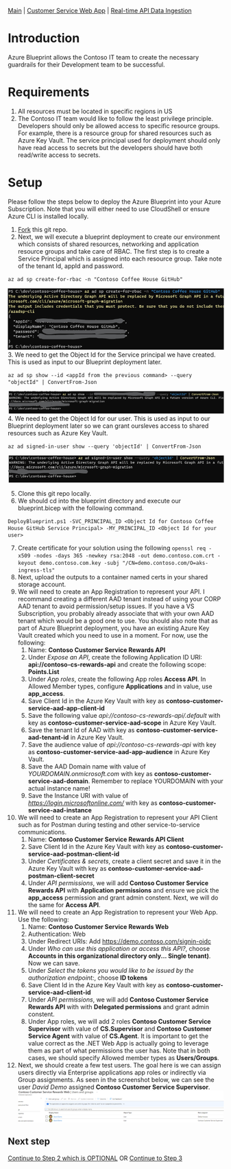 [Main](README.md) | [Customer Service Web App](APP.md) | [Real-time API Data Ingestion](AKS.md)

# Introduction
Azure Blueprint allows the Contoso IT team to create the necessary guardrails for their Development team to be successful. 

# Requirements
1. All resources must be located in specific regions in US
2. The Contoso IT team would like to follow the least privilege principle. Developers should only be allowed access to specific resource groups. For example, there is a resource group for shared resources such as Azure Key Vault. The service principal used for deployment should only have read access to secrets but the developers should have both read/write access to secrets. 

# Setup
Please follow the steps below to deploy the Azure Blueprint into your Azure Subscription. Note that you will either need to use CloudShell or ensure Azure CLI is installed locally.

1. [Fork](https://docs.github.com/en/get-started/quickstart/fork-a-repo) this git repo.
2. Next, we will execute a blueprint deployment to create our environment which consists of shared resources, networking and application resource groups and take care of RBAC. The first step is to create a Service Principal which is assigned into each resource group. Take note of the tenant Id, appId and password.
```
az ad sp create-for-rbac -n "Contoso Coffee House GitHub"
```
![Create Service Principal](/doc/CreateServicePrincipal.png)
3. We need to get the Object Id for the Service principal we have created. This is used as input to our Blueprint deployment later.
```
az ad sp show --id <appId from the previous command> --query "objectId" | ConvertFrom-Json
```
![Get Service Principal Object Id](/doc/GetServicePrincipalObjectId.png)
4. We need to get the Object Id for our user. This is used as input to our Blueprint deployment later so we can grant oursleves access to shared resources such as Azure Key Vault.
```
az ad signed-in-user show --query 'objectId' | ConvertFrom-Json
```
![Get Signed In User Object Id](/doc/GetSignedInUserObjectId.png)

5. Clone this git repo locally.
6. We should cd into the blueprint directory and execute our blueprint.bicep with the following command.
```
DeployBlueprint.ps1 -SVC_PRINCIPAL_ID <Object Id for Contoso Coffee House GitHub Service Principal> -MY_PRINCIPAL_ID <Object Id for your user>
```
7. Create certificate for your solution using the following ``` openssl req -x509 -nodes -days 365 -newkey rsa:2048 -out demo.contoso.com.crt -keyout demo.contoso.com.key -subj "/CN=demo.contoso.com/O=aks-ingress-tls" ```
8. Next, upload the outputs to a container named certs in your shared storage account.
9. We will need to create an App Registration to represent your API. I recommand creating a different AAD tenant instead of using your CORP AAD tenant to avoid permission/setup issues. If you have a VS Subscription, you probably already associate that with your own AAD tenant which would be a good one to use. You should also note that as part of Azure Blueprint deployment, you have an existing Azure Key Vault created which you need to use in a moment. For now, use the following:
    1. Name: **Contoso Customer Service Rewards API**
    2. Under *Expose an API*, create the following Application ID URI: **api://contoso-cs-rewards-api** and create the following scope: **Points.List**
    3. Under *App roles*, create the following App roles **Access API**. In Allowed Member types, configure **Applications** and in value, use **app_access**.
    4. Save Client Id in the Azure Key Vault with key as **contoso-customer-service-aad-app-client-id**
    5. Save the following value *api://contoso-cs-rewards-api/.default* with key as **contoso-customer-service-aad-scope** in Azure Key Vault.
    6. Save the tenant Id of AAD with key as **contoso-customer-service-aad-tenant-id** in Azure Key Vault.
    7. Save the audience value of *api://contoso-cs-rewards-api* with key as **contoso-customer-service-aad-app-audience** in Azure Key Vault.
    8. Save the AAD Domain name with value of *YOURDOMAIN.onmicrosoft.com* with key as **contoso-customer-service-aad-domain**. Remember to replace YOURDOMAIN with your actual instance name!
    9. Save the Instance URI with value of *https://login.microsoftonline.com/* with key as **contoso-customer-service-aad-instance**
10. We will need to create an App Registration to represent your API Client such as for Postman during testing and other service-to-service communications. 
    1. Name: **Contoso Customer Service Rewards API Client**
    2. Save Client Id in the Azure Key Vault with key as **contoso-customer-service-aad-postman-client-id**
    3. Under *Certificates & secrets*, create a client secret and save it in the Azure Key Vault with key as **contoso-customer-service-aad-postman-client-secret**
    4. Under *API permissions*, we will add **Contoso Customer Service Rewards API** with **Application permissions** and ensure we pick the **app_access** permission and grant admin constent. Next, we will do the same for **Access API**.
11. We will need to create an App Registration to represent your Web App. Use the following: 
    1. Name: **Contoso Customer Service Rewards Web**
    2. Authentication: Web
    3. Under Redirect URIs: Add https://demo.contoso.com/signin-oidc
    4. Under *Who can use this application or access this API?*, choose **Accounts in this organizational directory only... Single tenant)**. Now we can save.
    5. Under *Select the tokens you would like to be issued by the authorization endpoint:*, choose **ID tokens**    
    6. Save Client Id in the Azure Key Vault with key as **contoso-customer-service-aad-client-id**
    7. Under *API permissions*, we will add **Contoso Customer Service Rewards API** with with **Delegated permissions** and grant admin constent.
    8. Under App roles, we will add 2 roles **Contoso Customer Service Supervisor** with value of **CS.Supervisor** and **Contoso Customer Service Agent** with value of **CS.Agent**. It is important to get the value correct as the .NET Web App is actually going to leverage them as part of what permissions the user has. Note that in both cases, we should specify Allowed member types as **Users/Groups**.
12. Next, we should create a few test users. The goal here is we can assign users directly via Enterprise applications app roles or indirectly via Group assignments. As seen in the screenshot below, we can see the user *David Demo* assigned **Contoso Customer Service Supervisor**.
![Architecture](/doc/RoleAssignment.png)

## Next step
[Continue to Step 2 which is OPTIONAL](LOCALDEV.md) OR [Continue to Step 3](DEVOPS.md)
